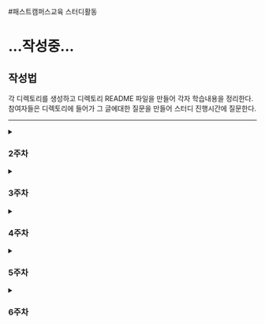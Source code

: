 #패스트캠퍼스교육 스터디활동

# ...작성중...

## 작성법

각 디렉토리를 생성하고 디렉토리 README 파일을 만들어 각자 학습내용을 정리한다. 참여자들은 디렉토리에 들어가 그 글에대한 질문을 만들어 스터디 진행시간에 질문한다.

<hr>

<details>
    <summary><h3>2주차</h3></summary>

- [ ] MyBatis, JPA 차이 - 우람
- [ ] Spring, SpringBoot 차이 - 영진
- [ ] CSR, SSR - 예림
</details>
<details>
    <summary><h3>3주차</h3></summary>


</details>

<details>
    <summary><h3>4주차</h3></summary>


</details>

<details>
    <summary><h3>5주차</h3></summary>


</details>

<details>
    <summary><h3>6주차</h3></summary>

</details>






